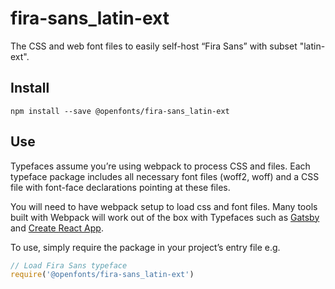 
# fira-sans_latin-ext

The CSS and web font files to easily self-host “Fira Sans” with subset "latin-ext".

## Install

`npm install --save @openfonts/fira-sans_latin-ext`

## Use

Typefaces assume you’re using webpack to process CSS and files. Each typeface
package includes all necessary font files (woff2, woff) and a CSS file with
font-face declarations pointing at these files.

You will need to have webpack setup to load css and font files. Many tools built
with Webpack will work out of the box with Typefaces such as [Gatsby](https://github.com/gatsbyjs/gatsby)
and [Create React App](https://github.com/facebookincubator/create-react-app).

To use, simply require the package in your project’s entry file e.g.

```javascript
// Load Fira Sans typeface
require('@openfonts/fira-sans_latin-ext')
```
